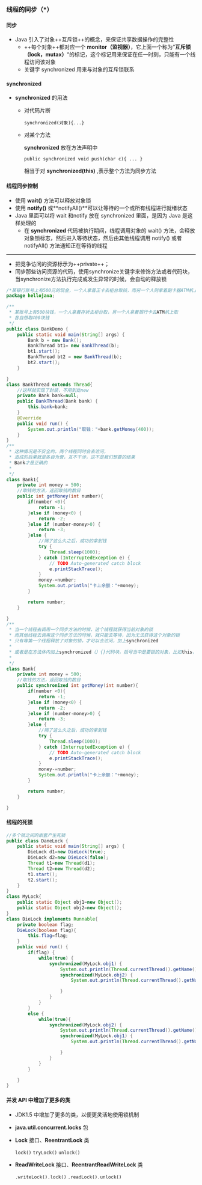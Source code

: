 ### 线程的同步（*）

#### 同步

* Java 引入了对象++互斥锁++的概念，来保证共享数据操作的完整性
  * ++每个对象++都对应一个 **monitor（监视器）**，它上面一个称为“**互斥锁（lock，mutax）**“的标记，这个标记用来保证在任一时刻，只能有一个线程访问该对象
  * 关键字 synchronized 用来与对象的互斥锁联系

#### synchronized

* **synchronized** 的用法

  * 对代码片断

    `synchronized(对象){...}`

  * 对某个方法

    **synchronized** 放在方法声明中

    `public synchronized void push(char c){ ... }`

    相当于对 **synchronized(this)** ,表示整个方法为同步方法

#### 线程同步控制

* 使用 **wait()** 方法可以释放对象锁
* 使用 **notify()** 或**notifyAll()**可以让等待的一个或所有线程进行就绪状态
* Java 里面可以将 wait 和notify 放在 synchronized 里面，是因为 Java 是这样处理的
  * 在 **synchronized** 代码被执行期间，线程调用对象的 wait() 方法，会释放对象锁标志，然后进入等待状态，然后由其他线程调用 notify() 或者 notifyAll() 方法通知正在等待的线程

------

* 把竞争访问的资源标示为++private++；
* 同步那些访问资源的代码，使用synchronize关键字来修饰方法或者代码块，当synchronize方法执行完成或发生异常的时候，会自动的释放锁

```java
/*某银行账号上有500元的现金，一个人拿着正卡去柜台取钱，而另一个人则拿着副卡器ATM机上去取钱，各自取400元钱。要求：不能出现资源竞争，如同时取出400元，或者取的钱大于500元等；*/
package hellojava;

/**
 * 某账号上有500块钱，一个人拿着存折去柜台取，另一个人拿着银行卡去ATM机上取
 * 各自想取400块钱
 */
public class BankDemo {
    public static void main(String[] args) {
        Bank b = new Bank();
        BankThread bt1= new BankThread(b);
        bt1.start();
        BankThread bt2 = new BankThread(b);
        bt2.start();
    }

}
class BankThread extends Thread{
    //这样就实现了封装，不用到处new
    private Bank bank=null;
    public BankThread(Bank bank) {
        this.bank=bank;
    }
    @Override
    public void run() {
        System.out.println("取钱："+bank.getMoney(400));
    }
}
/**
 * 这种情况是不安全的，两个线程同时会去访问，
 * 造成的后果就是各自为营，互不干涉，这不是我们想要的结果
 * Bank才是正确的
 *
 */
class Bank1{
    private int money = 500;
    //取钱的方法，返回取钱的数目
    public int getMoney(int number){
        if(number <0){
            return -1;
        }else if (money<0) {
            return -2;
        }else if (number-money>0) {
            return -3;
        }else {
            //隔了这么久之后，成功的拿到钱
            try {
                Thread.sleep(1000);
            } catch (InterruptedException e) {
                // TODO Auto-generated catch block
                e.printStackTrace();
            }
            money-=number;
            System.out.println("卡上余额："+money);
        }

        return number;
    }

}
/**
 * 当一个线程去调用一个同步方法的时候，这个线程就获得当前对象的锁
 * 而其他线程去调用这个同步方法的时候，就只能去等待，因为无法获得这个对象的锁
 * 只有等第一个线程释放了对象的锁，才可以去访问，加上synchronized
 * 
 * 或者是在方法体内加上synchronized（）{}代码块，括号当中是要锁的对象，比如this，就代表当前对象
 *
 */
class Bank{
    private int money = 500;
    //取钱的方法，返回取钱的数目
    public synchronized int getMoney(int number){
        if(number <0){
            return -1;
        }else if (money<0) {
            return -2;
        }else if (number-money>0) {
            return -3;
        }else {
            //隔了这么久之后，成功的拿到钱
            try {
                Thread.sleep(1000);
            } catch (InterruptedException e) {
                // TODO Auto-generated catch block
                e.printStackTrace();
            }
            money-=number;
            System.out.println("卡上余额："+money);
        }

        return number;
    }

}
```

#### 线程的死锁

```java
//多个锁之间的嵌套产生死锁
public class DaneLock {
    public static void main(String[] args) {
        DieLock d1=new DieLock(true);
        DieLock d2=new DieLock(false);
        Thread t1=new Thread(d1);
        Thread t2=new Thread(d2);
        t1.start();
        t2.start();
    }
}
class MyLock{
    public static Object obj1=new Object();
    public static Object obj2=new Object();
}
class DieLock implements Runnable{
    private boolean flag;
    DieLock(boolean flag){
        this.flag=flag;
    }
    public void run() {
        if(flag) {
            while(true) {
                synchronized(MyLock.obj1) {
                    System.out.println(Thread.currentThread().getName()+"....if...obj1...");
                    synchronized(MyLock.obj2) {
                        System.out.println(Thread.currentThread().getName()+".....if.....obj2.....");

                    }
                }
            }
        }
        else {
            while(true){
                synchronized(MyLock.obj2) {
                    System.out.println(Thread.currentThread().getName()+"....else...obj2...");
                    synchronized(MyLock.obj1) {
                        System.out.println(Thread.currentThread().getName()+".....else.....obj1.....");

                    }
                }
            }
        }

    }
}
```

#### 并发 API 中增加了更多的类

* JDK1.5 中增加了更多的类，以便更灵活地使用锁机制

* **java.util.concurrent.locks** 包

* **Lock** 接口、**ReentrantLock** 类

  `lock()` `tryLock()` `unlock()`

* **ReadWriteLock** 接口、**ReentrantReadWriteLock** 类

  `.writeLock().lock()` `.readLock().unlock()`

  